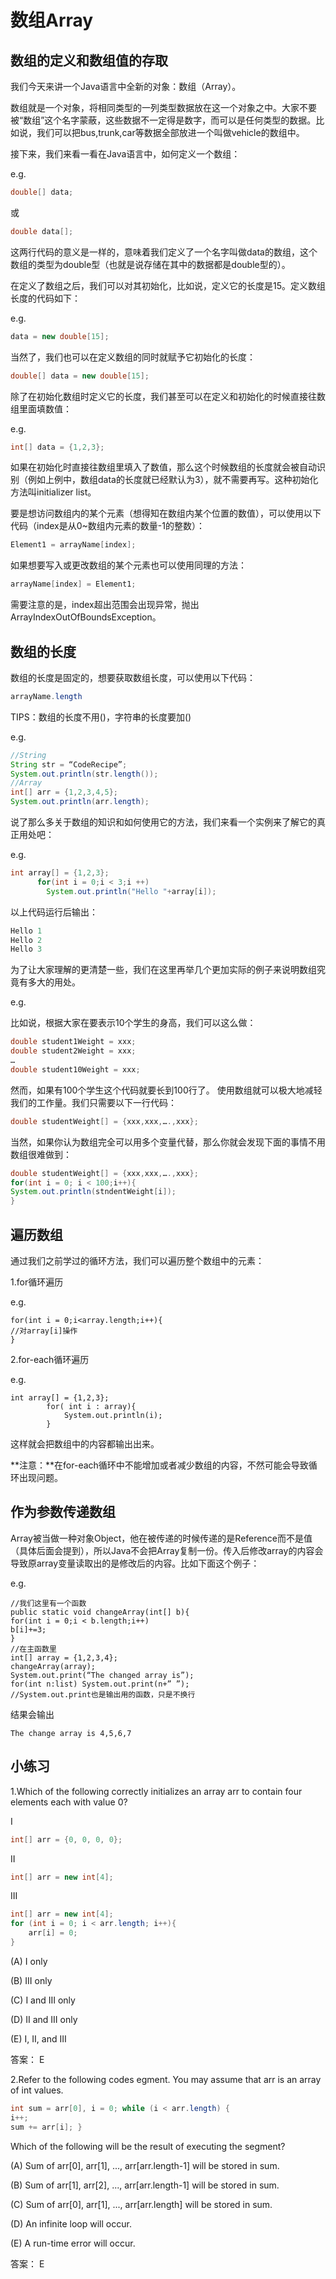 数组Array
======

数组的定义和数组值的存取
------
我们今天来讲一个Java语言中全新的对象：数组（Array）。

数组就是一个对象，将相同类型的一列类型数据放在这一个对象之中。大家不要被“数组”这个名字蒙蔽，这些数据不一定得是数字，而可以是任何类型的数据。比如说，我们可以把bus,trunk,car等数据全部放进一个叫做vehicle的数组中。

接下来，我们来看一看在Java语言中，如何定义一个数组：

e.g.
```java
double[] data;
```

或

```java
double data[];
```
这两行代码的意义是一样的，意味着我们定义了一个名字叫做data的数组，这个数组的类型为double型（也就是说存储在其中的数据都是double型的）。

在定义了数组之后，我们可以对其初始化，比如说，定义它的长度是15。定义数组长度的代码如下：

e.g.
```java
data = new double[15];
```
当然了，我们也可以在定义数组的同时就赋予它初始化的长度：
```java
double[] data = new double[15];
```
除了在初始化数组时定义它的长度，我们甚至可以在定义和初始化的时候直接往数组里面填数值：

e.g.
```java
int[] data = {1,2,3};
```
如果在初始化时直接往数组里填入了数值，那么这个时候数组的长度就会被自动识别（例如上例中，数组data的长度就已经默认为3），就不需要再写。这种初始化方法叫initializer list。

要是想访问数组内的某个元素（想得知在数组内某个位置的数值），可以使用以下代码（index是从0~数组内元素的数量-1的整数）：
```java
Element1 = arrayName[index];
```
如果想要写入或更改数组的某个元素也可以使用同理的方法：
```java
arrayName[index] = Element1;
```
需要注意的是，index超出范围会出现异常，抛出ArrayIndexOutOfBoundsException。

数组的长度
------
数组的长度是固定的，想要获取数组长度，可以使用以下代码：
```java
arrayName.length
```
TIPS：数组的长度不用()，字符串的长度要加()

e.g.
```java
//String
String str = “CodeRecipe”;
System.out.println(str.length());
//Array
int[] arr = {1,2,3,4,5};
System.out.println(arr.length);
```
说了那么多关于数组的知识和如何使用它的方法，我们来看一个实例来了解它的真正用处吧：

e.g.
```java
int array[] = {1,2,3};
	  for(int i = 0;i < 3;i ++)
        System.out.println("Hello "+array[i]);
```
以上代码运行后输出：
```java
Hello 1
Hello 2
Hello 3
```
为了让大家理解的更清楚一些，我们在这里再举几个更加实际的例子来说明数组究竟有多大的用处。

e.g.

比如说，根据大家在要表示10个学生的身高，我们可以这么做：
```java
double student1Weight = xxx;
double student2Weight = xxx;
…
double student10Weight = xxx;
```
然而，如果有100个学生这个代码就要长到100行了。
使用数组就可以极大地减轻我们的工作量。我们只需要以下一行代码：
```java
double studentWeight[] = {xxx,xxx,….,xxx};
```
当然，如果你认为数组完全可以用多个变量代替，那么你就会发现下面的事情不用数组很难做到：
```java
double studentWeight[] = {xxx,xxx,….,xxx};
for(int i = 0; i < 100;i++){
System.out.println(stndentWeight[i]);
}
```
遍历数组
------
通过我们之前学过的循环方法，我们可以遍历整个数组中的元素：

1.for循环遍历

e.g.
```
for(int i = 0;i<array.length;i++){
//对array[i]操作
}
```
2.for-each循环遍历

e.g.
```
int array[] = {1,2,3};
	    for( int i : array){
	        System.out.println(i);
	    }
```
这样就会把数组中的内容都输出出来。

**注意：**在for-each循环中不能增加或者减少数组的内容，不然可能会导致循环出现问题。

作为参数传递数组
----
Array被当做一种对象Object，他在被传递的时候传递的是Reference而不是值（具体后面会提到），所以Java不会把Array复制一份。传入后修改array的内容会导致原array变量读取出的是修改后的内容。比如下面这个例子：

e.g.
```
//我们这里有一个函数
public static void changeArray(int[] b){
for(int i = 0;i < b.length;i++)
b[i]+=3;
}
//在主函数里
int[] array = {1,2,3,4};
changeArray(array);
System.out.print(“The changed array is”);
for(int n:list) System.out.print(n+” ”);
//System.out.print也是输出用的函数，只是不换行
```
结果会输出
```
The change array is 4,5,6,7
```

小练习
------
1.Which of the following correctly initializes an array arr to contain four elements each with value 0?

I
```java
int[] arr = {0, 0, 0, 0};
```
II
```java
int[] arr = new int[4];
```
III
```java
int[] arr = new int[4];
for (int i = 0; i < arr.length; i++){
	arr[i] = 0;
}
```
(A) I only

(B) III only

(C) I and III only

(D) II and III only

(E) I, II, and III

答案：
<cr type="hidden">E</cr>

2.Refer to the following codes egment. You may assume that arr is an array of int values.
```java
int sum = arr[0], i = 0; while (i < arr.length) {
i++;
sum += arr[i]; }
```
Which of the following will be the result of executing the segment?

(A) Sum of arr[0], arr[1], ..., arr[arr.length-1] will be stored in sum.

(B) Sum of arr[1], arr[2], ..., arr[arr.length-1] will be stored in sum.

(C) Sum of arr[0], arr[1], ..., arr[arr.length] will be stored in sum.

(D) An infinite loop will occur.

(E) A run-time error will occur.

答案：
<cr type="hidden">E</cr>